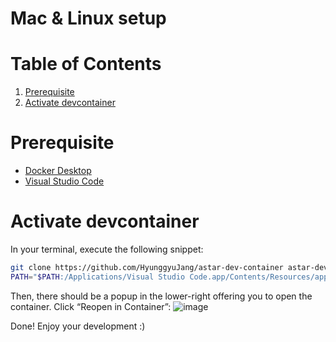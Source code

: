 # Mac & Linux setup
# Table of Contents

1.  [Prerequisite](#orgf41dad9)
2.  [Activate devcontainer](#org4140004)



<a id="orgf41dad9"></a>

# Prerequisite

-   [Docker Desktop](https://www.docker.com/products/docker-desktop/)
-   [Visual Studio Code](https://code.visualstudio.com/)


<a id="org4140004"></a>

# Activate devcontainer
In your terminal, execute the following snippet:
```sh
git clone https://github.com/HyunggyuJang/astar-dev-container astar-dev
PATH="$PATH:/Applications/Visual Studio Code.app/Contents/Resources/app/bin" code astar-dev
```

Then, there should be a popup in the lower-right offering you to open the container. Click &ldquo;Reopen in Container&rdquo;:
![image](https://user-images.githubusercontent.com/27727031/224890956-705d3c2f-da10-440f-93cd-4292d61d4b27.png)

Done! Enjoy your development :)  


